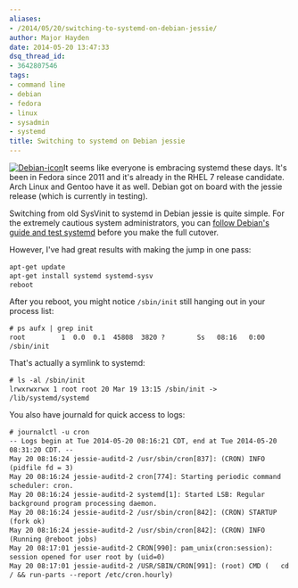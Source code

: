 ```yaml
---
aliases:
- /2014/05/20/switching-to-systemd-on-debian-jessie/
author: Major Hayden
date: 2014-05-20 13:47:33
dsq_thread_id:
- 3642807546
tags:
- command line
- debian
- fedora
- linux
- sysadmin
- systemd
title: Switching to systemd on Debian jessie
---
```


[<img src="/wp-content/uploads/2014/05/Debian-icon.png" alt="Debian-icon" width="256" height="256" class="alignright size-full wp-image-4933" srcset="/wp-content/uploads/2014/05/Debian-icon.png 256w, /wp-content/uploads/2014/05/Debian-icon-150x150.png 150w" sizes="(max-width: 256px) 100vw, 256px" />][1]It seems like everyone is embracing systemd these days. It's been in Fedora since 2011 and it's already in the RHEL 7 release candidate. Arch Linux and Gentoo have it as well. Debian got on board with the jessie release (which is currently in testing).

Switching from old SysVinit to systemd in Debian jessie is quite simple. For the extremely cautious system administrators, you can [follow Debian's guide and test systemd][2] before you make the full cutover.

However, I've had great results with making the jump in one pass:

```
apt-get update
apt-get install systemd systemd-sysv
reboot
```


After you reboot, you might notice `/sbin/init` still hanging out in your process list:

```
# ps aufx | grep init
root         1  0.0  0.1  45808  3820 ?        Ss   08:16   0:00 /sbin/init
```


That's actually a symlink to systemd:

```
# ls -al /sbin/init
lrwxrwxrwx 1 root root 20 Mar 19 13:15 /sbin/init -> /lib/systemd/systemd
```


You also have journald for quick access to logs:

```
# journalctl -u cron
-- Logs begin at Tue 2014-05-20 08:16:21 CDT, end at Tue 2014-05-20 08:31:20 CDT. --
May 20 08:16:24 jessie-auditd-2 /usr/sbin/cron[837]: (CRON) INFO (pidfile fd = 3)
May 20 08:16:24 jessie-auditd-2 cron[774]: Starting periodic command scheduler: cron.
May 20 08:16:24 jessie-auditd-2 systemd[1]: Started LSB: Regular background program processing daemon.
May 20 08:16:24 jessie-auditd-2 /usr/sbin/cron[842]: (CRON) STARTUP (fork ok)
May 20 08:16:24 jessie-auditd-2 /usr/sbin/cron[842]: (CRON) INFO (Running @reboot jobs)
May 20 08:17:01 jessie-auditd-2 CRON[990]: pam_unix(cron:session): session opened for user root by (uid=0)
May 20 08:17:01 jessie-auditd-2 /USR/SBIN/CRON[991]: (root) CMD (   cd / && run-parts --report /etc/cron.hourly)
```


 [1]: /wp-content/uploads/2014/05/Debian-icon.png
 [2]: https://wiki.debian.org/systemd